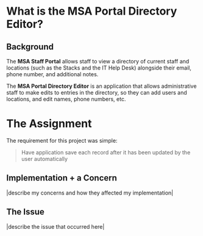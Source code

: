 # What is the MSA Portal Directory Editor?
## Background
  The **MSA Staff Portal** allows staff to view a directory of current staff and locations (such as the Stacks and the IT Help Desk) alongside their email, phone number, and additional notes.

  The **MSA Portal Directory Editor** is an application that allows administrative staff to make edits to entries in the directory, so they can add users and locations, and edit names, phone numbers, etc.

# The Assignment
The requirement for this project was simple: 
>Have application save each record after it has been updated by the user automatically

## Implementation + a Concern
|describe my concerns and how they affected my implementation|

## The Issue
|describe the issue that occurred here|
